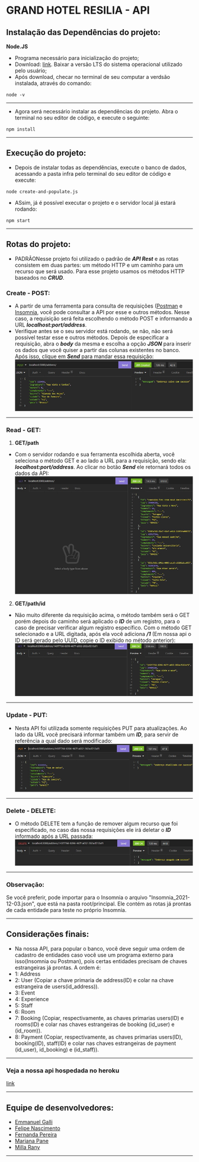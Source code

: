 # GRAND HOTEL RESILIA - API 
## Instalação das Dependências do projeto:
  **Node.JS**
- Programa necessário para inicialização do projeto;
- Download: [link](https://nodejs.org/en/). Baixar a versão LTS do sistema operacional utilizado pelo usuário;
- Após download, checar no terminal de seu computar a verdsão instalada, através do comando:
```
node -v
```
***
- Agora será necessário instalar as dependências do projeto. Abra o terminal no seu editor de código, e execute o seguinte:
```
npm install
```
***
## Execução do projeto:
- Depois de instalar todas as dependências, execute o banco de dados, acessando a pasta infra pelo terminal do seu editor de código e execute:
```
node create-and-populate.js
```
- ASsim, já é possível executar o projeto e o servidor local já estará rodando:
```
npm start
```

***
## Rotas do projeto:
- PADRÃONesse projeto foi utilizado o padrão de **_API Rest_** e as rotas consistem em duas partes: um método HTTP e um caminho para um recurso que será usado. Para esse projeto usamos os métodos HTTP baseados no **_CRUD_**.
### Create - **POST**:
- A partir de uma ferramenta para consulta de requisições ([Postman](https://www.postman.com/) e [Insomnia](https://insomnia.rest/), você pode consultar a API por esse e outros métodos. Nesse caso, a requisição será feita escolhendo o método POST e informando a URL **_localhost:port/address_**.
- Verifique antes se o seu servidor está rodando, se não, não será possível testar esse e outros métodos. Depois de especificar a requisição, abra o **_body_** da mesma e escolha a opção **_JSON_** para inserir os dados que você quiser a partir das colunas existentes no banco. Após isso, clique em **_Send_** para mandar essa requisição:
![post](https://github.com/CaioLima96/projetoModulo04/blob/master/assets/img/printsRotas/addressPost.jpg)

***
### Read - **GET**:
1. **GET/path**
- Com o servidor rodando e sua ferramenta escolhida aberta, você seleciona o método GET e ao lado a URL para a requisição, sendo ela: **_localhost:port/address_**. Ao clicar no botão **_Send_** ele retornará todos os dados da API:
![get](https://github.com/CaioLima96/projetoModulo04/blob/master/assets/img/printsRotas/addressGetAll.jpg)

2. **GET/path/id**
- Não muito diferente da requisição acima, o método também será o GET porém depois do caminho será aplicado o **_ID_** de um registro, para o caso de precisar verificar algum registro específico. Com o método GET selecionado e a URL digitada, após ela você adiciona **_/1_** (Em nossa api o ID será gerado pelo UUID, copie o ID exibido no método anterior):
![getid](https://github.com/CaioLima96/projetoModulo04/blob/master/assets/img/printsRotas/addressGetUnic.jpg)

***
### Update - **PUT**:
- Nesta API foi utilizada somente requisições PUT para atualizações. Ao lado da URL você precisará informar também um **_ID_**, para servir de referência a qual dado será modificado:
![put](https://github.com/CaioLima96/projetoModulo04/blob/master/assets/img/printsRotas/addressUpdate.jpg)

***
### Delete - **DELETE**:
- O método DELETE tem a função de remover algum recurso que foi especificado, no caso das nossa requisições ele irá deletar o **_ID_** informado após a URL passada:
![delete](https://github.com/CaioLima96/projetoModulo04/blob/master/assets/img/printsRotas/addressDelete.jpg)

***
### Observação:

Se você preferir, pode importar para o Insomnia o arquivo "Insomnia_2021-12-03.json", que está na pasta root/principal. Ele contém as rotas já prontas de cada entidade para teste no próprio Insomnia.

***
## Considerações finais:
- Na nossa API, para popular o banco, você deve seguir uma ordem de cadastro de entidades caso você use um programa externo para isso(Insomnia ou Postman), pois certas entidades precisam de chaves estrangeiras já prontas. A ordem é:
- 1: Address
- 2: User (Copiar a chave primaria de address(ID) e colar na chave estrangeira de users(id_address)).
- 3: Event
- 4: Experience
- 5: Staff
- 6: Room
- 7: Booking (Copiar, respectivamente, as chaves primarias users(ID) e rooms(ID) e colar nas chaves estrangeiras de booking (id_user) e (id_room)).
- 8: Payment (Copiar, respectivamente, as chaves primarias users(ID), booking(ID), staff(ID) e colar nas chaves estrangeiras de payment (id_user), id_booking) e (id_staff)).
***

### Veja a nossa api hospedada no heroku
[link](https://apihotelresiliapalace.herokuapp.com/)

***

## Equipe de desenvolvedores:

- <a href = "https://www.linkedin.com/in/emmanuelgallibr/"> Emmanuel Galli </a>
- <a href = "https://www.linkedin.com/in/felipenascto/"> Felipe Nascimento </a>
- <a href = "https://www.linkedin.com/in/fernandapereiradasilva/"> Fernanda Pereira </a>
- <a href = "https://www.linkedin.com/in/mariana-fragali-pane-b0b686b7/"> Mariana Pane </a>
- <a href = "https://www.linkedin.com/in/milla-rany-aguiar-102244228/"> Milla Rany </a>
***

